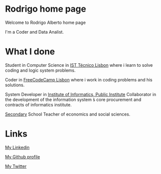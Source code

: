 

# Rodrigo home page

Welcome to Rodrigo Alberto home page

I'm a Coder and Data Analist.

# What I done

Student in Computer Science in [IST Técnico Lisbon](https://tecnico.ulisboa.pt/en/) where i learn to solve coding and logic system problems.

Coder in [FreeCodeCamp Lisbon](https://www.freecodecamplisbon.org/) where i work in coding problems and his solutions.

System Developer in [Institute of Informatics, Public Institute](http://www.seg-social.pt/ii-ip-instituto-de-informatica-ip)
Collaborator in the development of the information system ́s core procurement and contracts of informatics institute.

[Secondary](https://www.dgae.mec.pt/) School Teacher of economics and social sciences.

# Links

[My Linkedin](https://www.linkedin.com/in/rodalbert/)

[My Github profile](https://github.com/rodalbert)

[My Twitter](https://twitter.com/rodrigogalbert)


